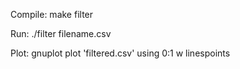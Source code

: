 Compile:
make filter

Run:
./filter filename.csv

Plot:
gnuplot 
plot 'filtered.csv' using 0:1 w linespoints


